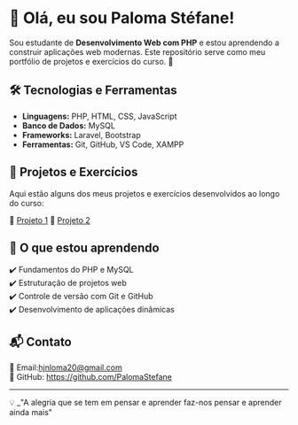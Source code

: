 # 🦥 Olá, eu sou Paloma Stéfane!

Sou estudante de **Desenvolvimento Web com PHP** e estou aprendendo a construir aplicações web modernas. Este repositório serve como meu portfólio de projetos e exercícios do curso. 🚀

## 🛠️ Tecnologias e Ferramentas
- **Linguagens:** PHP, HTML, CSS, JavaScript
- **Banco de Dados:** MySQL
- **Frameworks:** Laravel, Bootstrap
- **Ferramentas:** Git, GitHub, VS Code, XAMPP

## 📌 Projetos e Exercícios
Aqui estão alguns dos meus projetos e exercícios desenvolvidos ao longo do curso:

🔹 [Projeto 1](https://github.com/PalomaStefane)
🔹 [Projeto 2](https://github.com/PalomaStefane/NossoProjeto) 


## 📖 O que estou aprendendo
✔️ Fundamentos do PHP e MySQL  
✔️ Estruturação de projetos web  
✔️ Controle de versão com Git e GitHub  
✔️ Desenvolvimento de aplicações dinâmicas  

## 📬 Contato
📧 Email:hjnloma20@gmail.com   
🔗 GitHub:  https://github.com/PalomaStefane

---

💡 _"A alegria que se tem em pensar e aprender faz-nos pensar e aprender ainda mais"
